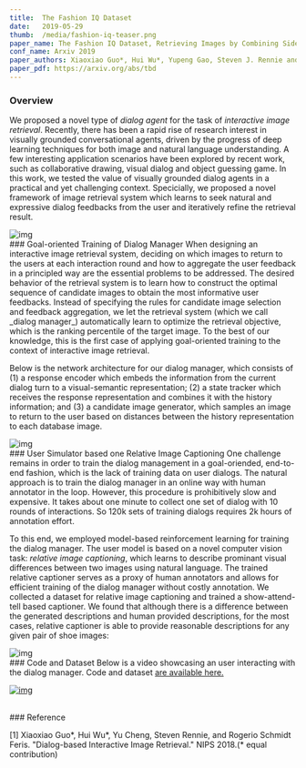 ```yaml
---
title:  The Fashion IQ Dataset 
date:   2019-05-29
thumb:  /media/fashion-iq-teaser.png
paper_name: The Fashion IQ Dataset, Retrieving Images by Combining Side Information and Relative Natural Language Feedback
conf_name: Arxiv 2019 
paper_authors: Xiaoxiao Guo*, Hui Wu*, Yupeng Gao, Steven J. Rennie and Rogério S. Feris (* equal contribution) 
paper_pdf: https://arxiv.org/abs/tbd
---
```


### Overview

We proposed a novel type of _dialog agent_ for the task of _interactive image retrieval_. 
Recently, there has been a rapid rise of research interest in visually grounded conversational 
agents, driven by the progress of deep learning techniques for both image and natural 
language understanding. A few interesting application scenarios have been explored by 
recent work, such as collaborative drawing, visual dialog and object guessing game. 
In this work, we tested the value of visually grounded dialog agents in a practical and yet
challenging context. Specicially, we proposed a novel framework of image retrieval system which learns to seek 
natural and expressive dialog feedbacks from the user and iteratively refine the retrieval result. 


<!--more-->

<img alt="img" src="{{site.baseurl}}/media/feedback.jpg">

<br/>
### Goal-oriented Training of Dialog Manager
When designing an interactive image retrieval system, deciding on which images to return to the users
at each interaction round and how to aggregate the user feedback in a principled way are the essential 
problems to be addressed. The desired behavior of the retrieval system is to learn how to construct 
the optimal sequence of candidate images to obtain the most informative user feedbacks. 
Instead of specifying the rules for candidate image selection and feedback
aggregation, we let the retrieval system (which we call _dialog manager_) automatically learn to 
optimize the retrieval objective, which is the ranking percentile of the target image. To the best of our knowledge, 
this is the first case of applying goal-oriented training to the context of interactive image retrieval.

Below is the network architecture for our dialog manager, which consists of (1) a response encoder which
embeds the information from the current dialog turn to a visual-semantic representation; 
(2) a state tracker which receives the response representation and combines it with the history information; 
and (3) a candidate image generator, which samples an image to return to the user based 
on distances between the history representation to each database image.

<img alt="img" src="{{site.baseurl}}/media/fashion_framework.jpg">

<br/>
### User Simulator based one Relative Image Captioning 
One challenge remains in order to train the dialog management in a goal-oriended, end-to-end fashion,
which is the lack of training data on user dialogs. The natural approach is to train the dialog manager in an online way
with human annotator in the loop. However, this procedure is prohibitively slow and expensive.
It takes about one minute to collect one set of dialog with 10 rounds of interactions. 
So 120k sets of training dialogs requires 2k hours of annotation effort.

To this end, we employed model-based reinforcement learning for training the dialog manager. The user model 
is based on a novel computer vision task: _relative image captioning_, which learns to describe prominant 
visual differences between two images using natural language. The trained relative captioner serves
as a proxy of human annotators and allows for efficient training of the dialog manager without costly annotation. 
We collected a dataset for relative image captioning and trained a show-attend-tell based captioner. 
We found that although there is a difference between the generated descriptions and human provided
descriptions, for the most cases, relative captioner is able to provide reasonable descriptions for any 
given pair of shoe images: 

<img alt="img" src="{{site.baseurl}}/media/relative_example.jpg">

<br/>
### Code and Dataset 
Below is a video showcasing an user interacting with the dialog manager. 
Code and dataset <a href="https://github.com/XiaoxiaoGuo/fashion-retrieval">are available here.</a> 

<a href="https://youtu.be/Iy-m_cxE5jg"><img alt="img" src="{{site.baseurl}}/media/fashion_video_snip.jpeg"></a>

<br/>
### Reference

<p>
  [1] Xiaoxiao Guo*, Hui Wu*, Yu Cheng, Steven Rennie, and Rogerio Schmidt Feris. "Dialog-based Interactive Image Retrieval." NIPS 2018.(* equal contribution)
</p>

